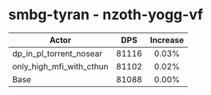 # smbg-tyran - nzoth-yogg-vf
| Actor | DPS | Increase |
|---|:---:|:---:|
|dp_in_pl_torrent_nosear|81116|0.03%|
|only_high_mfi_with_cthun|81102|0.02%|
|Base|81088|0.00%|
